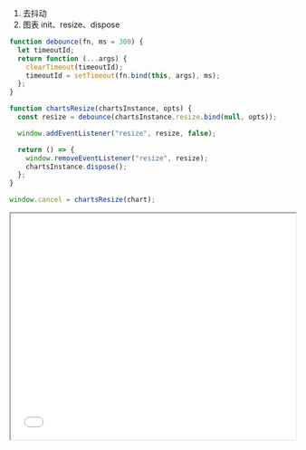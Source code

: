 1. 去抖动
2. 图表 init、resize、dispose

```ts
function debounce(fn, ms = 300) {
  let timeoutId;
  return function (...args) {
    clearTimeout(timeoutId);
    timeoutId = setTimeout(fn.bind(this, args), ms);
  };
}

function chartsResize(chartsInstance, opts) {
  const resize = debounce(chartsInstance.resize.bind(null, opts));

  window.addEventListener("resize", resize, false);

  return () => {
    window.removeEventListener("resize", resize);
    chartsInstance.dispose();
  };
}

window.cancel = chartsResize(chart);
```

<iframe src="./root/echarts/echarts_resize_dispose_demo.html" width="100%" height="400"></iframe>
